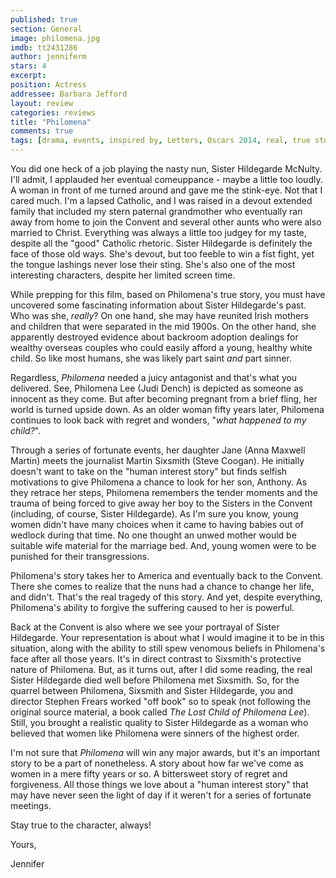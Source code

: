 ```yaml
---
published: true
section: General
image: philomena.jpg
imdb: tt2431286
author: jenniferm 
stars: 4
excerpt: 
position: Actress
addressee: Barbara Jefford
layout: review
categories: reviews
title: "Philomena"
comments: true
tags: [drama, events, inspired by, Letters, Oscars 2014, real, true story]
---
```

You did one heck of a job playing the nasty nun, Sister Hildegarde McNulty.  I'll admit, I applauded her eventual comeuppance - maybe a little too loudly.  A woman in front of me turned around and gave me the stink-eye.  Not that I cared much.  I'm a lapsed Catholic, and I was raised in a devout extended family that included my stern paternal grandmother who eventually ran away from home to join the Convent and several other aunts who were also married to Christ.  Everything was always a little too judgey for my taste, despite all the "good" Catholic rhetoric.  Sister Hildegarde is definitely the face of those old ways.  She's devout, but too feeble to win a fist fight, yet the tongue lashings never lose their sting.  She's also one of the most interesting characters, despite her limited screen time.

While prepping for this film, based on Philomena's true story, you must have uncovered some fascinating information about Sister Hildegarde's past.  Who was she, _really_?  On one hand, she may have reunited Irish mothers and children that were separated in the mid 1900s. On the other hand, she apparently destroyed evidence about backroom adoption dealings for wealthy overseas couples who could easily afford a young, healthy white child.  So like most humans, she was likely part saint _and_ part sinner.

Regardless, _Philomena_ needed a juicy antagonist and that's what you delivered.  See, Philomena Lee (Judi Dench) is depicted as someone as innocent as they come.  But after becoming pregnant from a brief fling, her world is turned upside down.  As an older woman fifty years later, Philomena continues to look back with regret and wonders, "_what happened to my child?_". 

Through a series of fortunate events, her daughter Jane (Anna Maxwell Martin) meets the journalist Martin Sixsmith (Steve Coogan). He initially doesn't want to take on the "human interest story" but finds selfish motivations to give Philomena a chance to look for her son, Anthony.  As they retrace her steps, Philomena remembers the tender moments and the trauma of being forced to give away her boy to the Sisters in the Convent (including, of course, Sister Hildegarde).  As I'm sure you know, young women didn't have many choices when it came to having babies out of wedlock during that time.  No one thought an unwed mother would be suitable wife material for the marriage bed.  And, young women were to be punished for their transgressions. 

Philomena's story takes her to America and eventually back to the Convent.  There she comes to realize that the nuns had a chance to change her life, and didn't.  That's the real tragedy of this story.  And yet, despite everything, Philomena's ability to forgive the suffering caused to her is powerful.

Back at the Convent is also where we see your portrayal of Sister Hildegarde.  Your representation is about what I would imagine it to be in this situation, along with the ability to still spew venomous beliefs in Philomena's face after all those years.  It's in direct contrast to Sixsmith's protective nature of Philomena.  But, as it turns out, after I did some reading, the real Sister Hildegarde died well before Philomena met Sixsmith.  So, for the quarrel between Philomena, Sixsmith and Sister Hildegarde, you and director Stephen Frears worked "off book" so to speak (not following the original source material, a book called _The Lost Child of Philomena Lee_).  Still, you brought a realistic quality to Sister Hildegarde as a woman who believed that women like Philomena were sinners of the highest order.

I'm not sure that _Philomena_ will win any major awards, but it's an important story to be a part of nonetheless.  A story about how far we've come as women in a mere fifty years or so.  A bittersweet story of regret and forgiveness.  All those things we love about a "human interest story" that may have never seen the light of day if it weren't for a series of fortunate meetings.

Stay true to the character, always!

Yours,

Jennifer